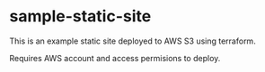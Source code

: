 # sample-static-site

This is an example static site deployed to AWS S3 using terraform.

Requires AWS account and access permisions to deploy.
